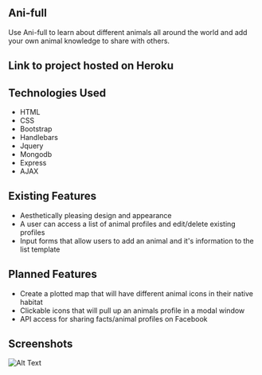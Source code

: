 ## Ani-full
Use Ani-full to learn about different animals all around the world and add your own
animal knowledge to share with others.

## Link to project hosted on Heroku

## Technologies Used

* HTML
* CSS
* Bootstrap
* Handlebars
* Jquery
* Mongodb
* Express
* AJAX

## Existing Features

* Aesthetically pleasing design and appearance
* A user can access a list of animal profiles and edit/delete existing profiles
* Input forms that allow users to add an animal and it's information to the list template

## Planned Features

* Create a plotted map that will have different animal icons in their native habitat
* Clickable icons that will pull up an animals profile in a modal window
* API access for sharing facts/animal profiles on Facebook

## Screenshots
![Alt Text](project-1/Screenshot.png "screenshot")
